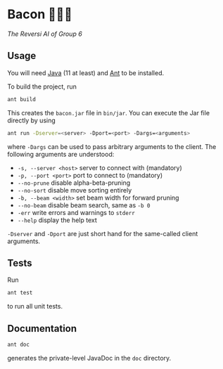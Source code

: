 # Bacon 🥓🥓🥓

*The Reversi AI of Group 6*

## Usage

You will need [Java](https://jdk.java.net/12/) (11 at least) and [Ant](https://ant.apache.org/) to be installed.

To build the project, run

```bash
ant build
```

This creates the `bacon.jar` file in `bin/jar`. You can execute the Jar file directly by using

```bash
ant run -Dserver=<server> -Dport=<port> -Dargs=<arguments>
```

where `-Dargs` can be used to pass arbitrary arguments to the client. The following arguments are understood:

- `-s, --server <host>` server to connect with (mandatory)
- `-p, --port <port>` port to connect to (mandatory)
- `--no-prune` disable alpha-beta-pruning
- `--no-sort` disable move sorting entirely
- `-b, --beam <width>` set beam width for forward pruning
- `--no-beam` disable beam search, same as `-b 0`
- `-err` write errors and warnings to `stderr`
- `--help` display the help text

`-Dserver` and `-Dport` are just short hand for the same-called client arguments.

## Tests

Run

```bash
ant test
```

to run all unit tests.

## Documentation

```bash
ant doc
```

generates the private-level JavaDoc in the `doc` directory.